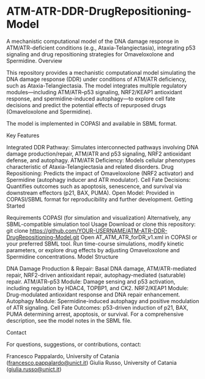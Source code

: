 # ATM-ATR-DDR-DrugRepositioning-Model
A mechanistic computational model of the DNA damage response in ATM/ATR-deficient conditions (e.g., Ataxia-Telangiectasia), integrating p53 signaling and drug repositioning strategies for Omaveloxolone and Spermidine.
Overview

This repository provides a mechanistic computational model simulating the DNA damage response (DDR) under conditions of ATM/ATR deficiency, such as Ataxia-Telangiectasia. The model integrates multiple regulatory modules—including ATM/ATR–p53 signaling, NRF2/KEAP1 antioxidant response, and spermidine-induced autophagy—to explore cell fate decisions and predict the potential effects of repurposed drugs (Omaveloxolone and Spermidine).

The model is implemented in COPASI and available in SBML format.

Key Features

Integrated DDR Pathway: Simulates interconnected pathways involving DNA damage production/repair, ATM/ATR and p53 signaling, NRF2 antioxidant defense, and autophagy.
ATM/ATR Deficiency: Models cellular phenotypes characteristic of Ataxia-Telangiectasia and related disorders.
Drug Repositioning: Predicts the impact of Omaveloxolone (NRF2 activator) and Spermidine (autophagy inducer and ATR modulator).
Cell Fate Decisions: Quantifies outcomes such as apoptosis, senescence, and survival via downstream effectors (p21, BAX, PUMA).
Open Model: Provided in COPASI/SBML format for reproducibility and further development.
Getting Started

Requirements
COPASI (for simulation and visualization)
Alternatively, any SBML-compatible simulation tool
Usage
Download or clone this repository:
git clone https://github.com/YOUR-USERNAME/ATM-ATR-DDR-DrugRepositioning-Model.git
Open AT_ATM_ATR_forDR_v1.xml in COPASI or your preferred SBML tool.
Run time-course simulations, modify kinetic parameters, or explore drug effects by adjusting Omaveloxolone and Spermidine concentrations.
Model Structure

DNA Damage Production & Repair: Basal DNA damage, ATM/ATR-mediated repair, NRF2-driven antioxidant repair, autophagy-mediated (saturable) repair.
ATM/ATR–p53 Module: Damage sensing and p53 activation, including regulation by HDAC4, TOPBP1, and CK2.
NRF2/KEAP1 Module: Drug-modulated antioxidant response and DNA repair enhancement.
Autophagy Module: Spermidine-induced autophagy and positive modulation of ATR signaling.
Cell Fate Outcomes: p53-driven induction of p21, BAX, PUMA determining arrest, apoptosis, or survival.
For a comprehensive description, see the model notes in the SBML file.


Contact

For questions, suggestions, or contributions, contact:

Francesco Pappalardo, University of Catania (francesco.pappalardo@unict.it)
Giulia Russo, University of Catania (giulia.russo@unict.it)
